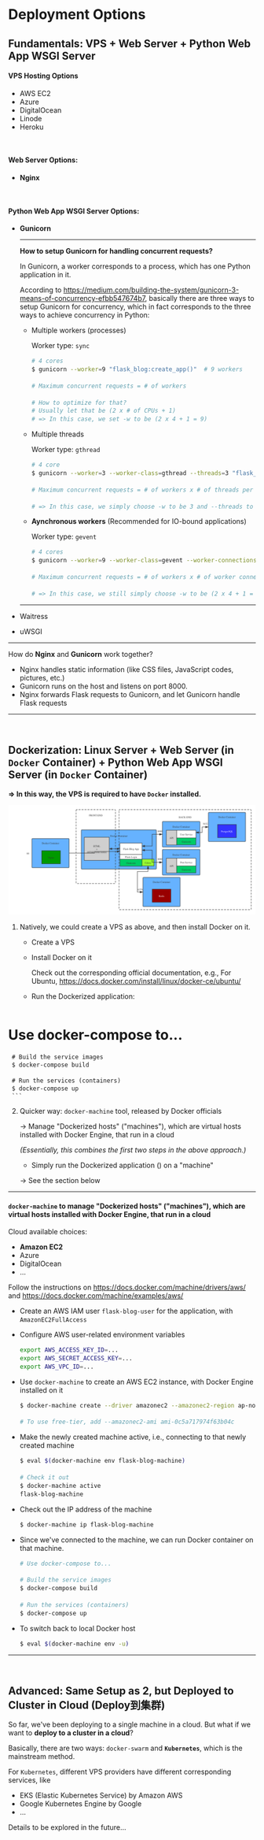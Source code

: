 # Deployment Options

## Fundamentals: VPS + Web Server + Python Web App WSGI Server

#### VPS Hosting Options

* AWS EC2
* Azure
* DigitalOcean
* Linode
* Heroku

<br>

#### Web Server Options:

* **Nginx**

<br>

#### Python Web App WSGI Server Options:

* **Gunicorn**

  ***

  **How to setup Gunicorn for handling concurrent requests?**

  In Gunicorn, a worker corresponds to a process, which has one Python application in it.

  According to https://medium.com/building-the-system/gunicorn-3-means-of-concurrency-efbb547674b7, basically there are three ways to setup Gunicorn for concurrency, which in fact corresponds to the three ways to achieve concurrency in Python:

  * Multiple workers (processes)

    Worker type: `sync`

    ```bash
    # 4 cores
    $ gunicorn --worker=9 "flask_blog:create_app()"  # 9 workers
    
    # Maximum concurrent requests = # of workers
    
    # How to optimize for that?
    # Usually let that be (2 x # of CPUs + 1)
    # => In this case, we set -w to be (2 x 4 + 1 = 9)
    ```

  * Multiple threads

    Worker type: `gthread`

    ```bash
    # 4 core
    $ gunicorn --worker=3 --worker-class=gthread --threads=3 "flask_blog:create_app()"
    
    # Maximum concurrent requests = # of workers x # of threads per worker
    
    # => In this case, we simply choose -w to be 3 and --threads to be 3
    ```

  * **Aynchronous workers** (Recommended for IO-bound applications)

    Worker type: `gevent`

    ```bash
    # 4 cores
    $ gunicorn --worker=9 --worker-class=gevent --worker-connections=1000 "flask_blog:create_app()"
    
    # Maximum concurrent requests = # of workers x # of worker connections
    
    # => In this case, we still simply choose -w to be (2 x 4 + 1 = 9)
    ```

  ***

* Waitress

* uWSGI

***

How do **Nginx** and **Gunicorn** work together?

* Nginx handles static information (like CSS files, JavaScript codes, pictures, etc.)
* Gunicorn runs on the host and listens on port 8000.
* Nginx forwards Flask requests to Gunicorn, and let Gunicorn handle Flask requests

***

<br>

## Dockerization: Linux Server + Web Server (in `Docker` Container) + Python Web App WSGI Server (in `Docker` Container)

**=> In this way, the VPS is required to have `Docker` installed.**

<img src="https://github.com/Ziang-Lu/Flask-Blog/blob/master/Flask-Blog%20Deployment.png?raw=true">

1. Natively, we could create a VPS as above, and then install Docker on it.

   * Create a VPS

   * Install Docker on it

     Check out the corresponding official documentation, e.g., For Ubuntu, https://docs.docker.com/install/linux/docker-ce/ubuntu/

   * Run the Dockerized application:

     ```shell
     
     ```
  # Use docker-compose to...

     # Build the service images
     $ docker-compose build
     
     # Run the services (containers)
     $ docker-compose up
     ```

2. Quicker way: `docker-machine` tool, released by Docker officials

   -> Manage "Dockerized hosts" ("machines"), which are virtual hosts installed with Docker Engine, that run in a cloud

     *(Essentially, this combines the first two steps in the above approach.)*

   * Simply run the Dockerized application () on a "machine"

   -> See the section below

***

#### `docker-machine` to manage "Dockerized hosts" ("machines"), which are virtual hosts installed with Docker Engine, that run in a cloud

Cloud available choices:

* **Amazon EC2**
* Azure
* DigitalOcean
* ...

Follow the instructions on https://docs.docker.com/machine/drivers/aws/ and https://docs.docker.com/machine/examples/aws/

* Create an AWS IAM user `flask-blog-user` for the application, with `AmazonEC2FullAccess`

* Configure AWS user-related environment variables

  ```bash
  export AWS_ACCESS_KEY_ID=...
  export AWS_SECRET_ACCESS_KEY=...
  export AWS_VPC_ID=...
  ```

* Use `docker-machine` to create an AWS EC2 instance, with Docker Engine installed on it

  ```bash
  $ docker-machine create --driver amazonec2 --amazonec2-region ap-northeast-2 --amazonec2-open-port 80 "flask-blog-machine"
  
  # To use free-tier, add --amazonec2-ami ami-0c5a717974f63b04c
  ```

* Make the newly created machine active, i.e., connecting to that newly created machine

  ```bash
  $ eval $(docker-machine env flask-blog-machine)
  
  # Check it out
  $ docker-machine active
  flask-blog-machine
  ```
  
* Check out the IP address of the machine

  ```bash
  $ docker-machine ip flask-blog-machine
  ```
  
* Since we've connected to the machine, we can run Docker container on that machine.

  ```bash
  # Use docker-compose to...
  
  # Build the service images
  $ docker-compose build
  
  # Run the services (containers)
  $ docker-compose up
  ```
  
* To switch back to local Docker host

  ```bash
  $ eval $(docker-machine env -u)
  ```

***

<br>

## Advanced: Same Setup as 2, but Deployed to Cluster in Cloud (Deploy到集群)

So far, we've been deploying to a single machine in a cloud. But what if we want to **deploy to a cluster in a cloud**?

Basically, there are two ways: `docker-swarm` and **`Kubernetes`**, which is the mainstream method.

For `Kubernetes`, different VPS providers have different corresponding services, like

* EKS (Elastic Kubernetes Service) by Amazon AWS
* Google Kubernetes Engine by Google
* ...

Details to be explored in the future...

